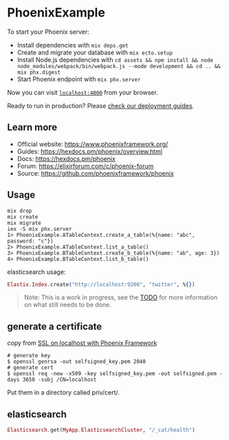 # PhoenixExample

To start your Phoenix server:

  * Install dependencies with `mix deps.get`
  * Create and migrate your database with `mix ecto.setup`
  * Install Node.js dependencies with `cd assets && npm install && node node_modules/webpack/bin/webpack.js --mode development && cd .. && mix phx.digest`
  * Start Phoenix endpoint with `mix phx.server`

Now you can visit [`localhost:4000`](http://localhost:4000) from your browser.

Ready to run in production? Please [check our deployment guides](https://hexdocs.pm/phoenix/deployment.html).

## Learn more

  * Official website: https://www.phoenixframework.org/
  * Guides: https://hexdocs.pm/phoenix/overview.html
  * Docs: https://hexdocs.pm/phoenix
  * Forum: https://elixirforum.com/c/phoenix-forum
  * Source: https://github.com/phoenixframework/phoenix

## Usage

``` shell
mix drop
mix create
mix migrate
iex -S mix phx.server
1> PhoenixExample.ATableContext.create_a_table(%{name: "abc", password: "c"})
2> PhoenixExample.ATableContext.list_a_table()
3> PhoenixExample.BTableContext.create_b_table(%{name: "ab", age: 3})
4> PhoenixExample.BTableContext.list_b_table()
```
elasticsearch usage:

``` elixir
Elastix.Index.create("http://localhost:9200", "twitter", %{})
```

> Note: This is a work in progress, see the
[TODO](TODO.md) for more
information on what still needs to be done.

## generate a certificate
copy from [SSL on localhost with Phoenix Framework](https://ohanhi.com/phoenix-ssl-localhost.html)
``` shell
# generate key
$ openssl genrsa -out selfsigned_key.pem 2048
# generate cert
$ openssl req -new -x509 -key selfsigned_key.pem -out selfsigned.pem -days 3650 -subj /CN=localhost
```
Put them in a directory called priv/cert/.

## elasticsearch

``` elixir
Elasticsearch.get(MyApp.ElasticsearchCluster, "/_cat/health")
```
